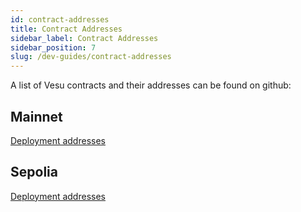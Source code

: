 ```yaml
---
id: contract-addresses
title: Contract Addresses
sidebar_label: Contract Addresses
sidebar_position: 7
slug: /dev-guides/contract-addresses
---
```


A list of Vesu contracts and their addresses can be found on github:

## Mainnet

[Deployment addresses](https://github.com/vesuxyz/changelog/blob/main/deployments/deployment_sn_main.json)

## Sepolia

[Deployment addresses](https://github.com/vesuxyz/changelog/blob/main/deployments/deployment_sn_sepolia.json)
